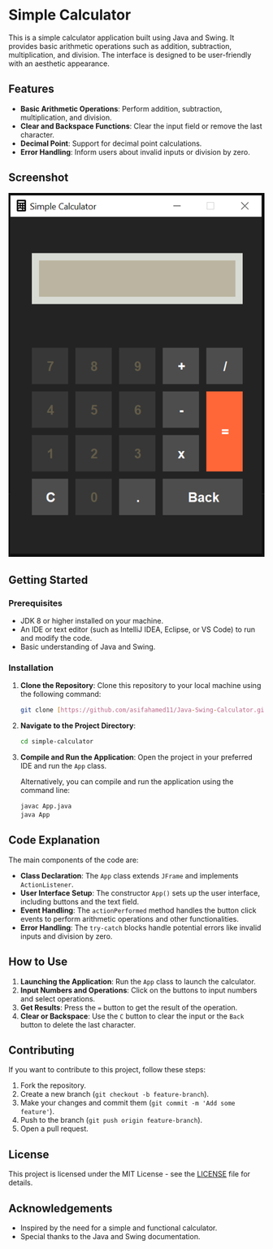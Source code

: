 # Simple Calculator

This is a simple calculator application built using Java and Swing. It provides basic arithmetic operations such as addition, subtraction, multiplication, and division. The interface is designed to be user-friendly with an aesthetic appearance.

## Features

- **Basic Arithmetic Operations**: Perform addition, subtraction, multiplication, and division.
- **Clear and Backspace Functions**: Clear the input field or remove the last character.
- **Decimal Point**: Support for decimal point calculations.
- **Error Handling**: Inform users about invalid inputs or division by zero.

## Screenshot

![Calculator Screenshot](./images/screenshot.png)

## Getting Started

### Prerequisites

- JDK 8 or higher installed on your machine.
- An IDE or text editor (such as IntelliJ IDEA, Eclipse, or VS Code) to run and modify the code.
- Basic understanding of Java and Swing.

### Installation

1. **Clone the Repository**: Clone this repository to your local machine using the following command:

   ```bash
   git clone [https://github.com/asifahamed11/Java-Swing-Calculator.git]
   ```

2. **Navigate to the Project Directory**:

   ```bash
   cd simple-calculator
   ```

3. **Compile and Run the Application**: Open the project in your preferred IDE and run the `App` class.

   Alternatively, you can compile and run the application using the command line:

   ```bash
   javac App.java
   java App
   ```

## Code Explanation

The main components of the code are:

- **Class Declaration**: The `App` class extends `JFrame` and implements `ActionListener`.
- **User Interface Setup**: The constructor `App()` sets up the user interface, including buttons and the text field.
- **Event Handling**: The `actionPerformed` method handles the button click events to perform arithmetic operations and other functionalities.
- **Error Handling**: The `try-catch` blocks handle potential errors like invalid inputs and division by zero.

## How to Use

1. **Launching the Application**: Run the `App` class to launch the calculator.
2. **Input Numbers and Operations**: Click on the buttons to input numbers and select operations.
3. **Get Results**: Press the `=` button to get the result of the operation.
4. **Clear or Backspace**: Use the `C` button to clear the input or the `Back` button to delete the last character.

## Contributing

If you want to contribute to this project, follow these steps:

1. Fork the repository.
2. Create a new branch (`git checkout -b feature-branch`).
3. Make your changes and commit them (`git commit -m 'Add some feature'`).
4. Push to the branch (`git push origin feature-branch`).
5. Open a pull request.

## License

This project is licensed under the MIT License - see the [LICENSE](LICENSE) file for details.

## Acknowledgements

- Inspired by the need for a simple and functional calculator.
- Special thanks to the Java and Swing documentation.
